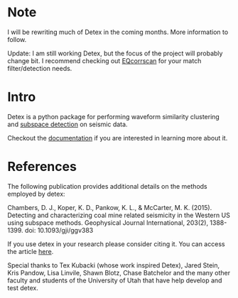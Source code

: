 # Note

I will be rewriting much of Detex in the coming months. More information to follow.

Update: I am still working Detex, but the focus of the project will probably change bit. I recommend checking out [EQcorrscan](https://github.com/eqcorrscan/eqcorrscan) for your match filter/detection needs.

# Intro

Detex is a python package for performing waveform similarity clustering and [subspace detection](https://e-reports-ext.llnl.gov/pdf/335299.pdf) on seismic data.

Checkout the [documentation](http://d-chambers.github.io/Detex/) if you are interested in learning more about it.

# References

The following publication provides additional details on the methods employed by detex:

Chambers, D. J., Koper, K. D., Pankow, K. L., & McCarter, M. K. (2015). Detecting and characterizing coal mine related seismicity in the Western US using subspace methods. Geophysical Journal International, 203(2), 1388-1399. doi: 10.1093/gji/ggv383

If you use detex in your research please consider citing it. You can access the article [here](http://gji.oxfordjournals.org/content/203/2/1388.full?keytype=ref&ijkey=5HUaTUw3o0Xikhs).

Special thanks to Tex Kubacki (whose work inspired Detex), Jared Stein, Kris Pandow, Lisa Linvile, Shawn Blotz, Chase Batchelor and the many other faculty and students of the University of Utah that have help develop and test detex.
